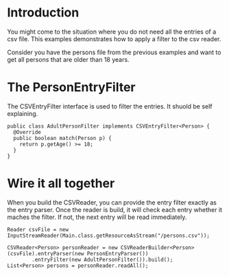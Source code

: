 # Introduction #
You might come to the situation where you do not need all the entries of a csv file. This examples demonstrates how to apply a filter to the csv reader.

Consider you have the persons file from the previous examples and want to get all persons that are older than 18 years.

# The PersonEntryFilter #
The CSVEntryFilter interface is used to filter the entries. It shuold be self explaining.
```
public class AdultPersonFilter implements CSVEntryFilter<Person> {
  @Override
  public boolean match(Person p) {
    return p.getAge() >= 18;
  }
}
```

# Wire it all together #
When you build the CSVReader, you can provide the entry filter exactly as the entry parser. Once the reader is build, it will check each entry whether it maches the filter. If not, the next entry will be read immediately.
```
Reader csvFile = new InputStreamReader(Main.class.getResourceAsStream("/persons.csv"));

CSVReader<Person> personReader = new CSVReaderBuilder<Person>(csvFile).entryParser(new PersonEntryParser())
		.entryFilter(new AdultPersonFilter()).build();
List<Person> persons = personReader.readAll();
```